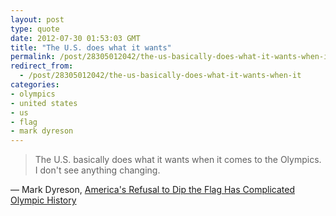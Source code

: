 ```yaml
---
layout: post
type: quote
date: 2012-07-30 01:53:03 GMT
title: "The U.S. does what it wants"
permalink: /post/28305012042/the-us-basically-does-what-it-wants-when-it
redirect_from: 
  - /post/28305012042/the-us-basically-does-what-it-wants-when-it
categories:
- olympics
- united states
- us
- flag
- mark dyreson
---
```

<blockquote>The U.S. basically does what it wants when it comes to the Olympics. I don't see anything changing.</blockquote>
<p>— Mark Dyreson, <a href="http://www.latimes.com/sports/olympics/la-sp-0723-oly-dropping-flag-20120723,0,1766090,full.story">America's Refusal to Dip the Flag Has Complicated Olympic History</a></p>